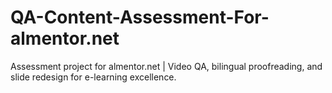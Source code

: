 # QA-Content-Assessment-For-almentor.net
Assessment project for almentor.net | Video QA, bilingual proofreading, and slide redesign for e-learning excellence.

